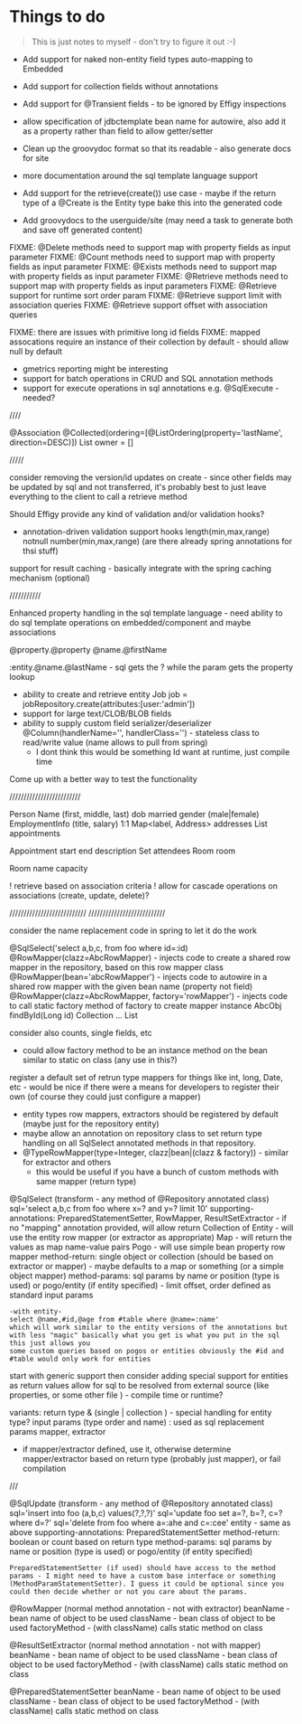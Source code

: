 
# Things to do

> This is just notes to myself - don't try to figure it out :-)

* Add support for naked non-entity field types auto-mapping to Embedded
* Add support for collection fields without annotations
* Add support for @Transient fields - to be ignored by Effigy inspections
* allow specification of jdbctemplate bean name for autowire, also add it as a property rather than field to allow getter/setter
* Clean up the groovydoc format so that its readable - also generate docs for site
* more documentation around the sql template language support
* Add support for the retrieve(create()) use case - maybe if the return type of a @Create is the Entity type bake this into the generated code

* Add groovydocs to the userguide/site (may need a task to generate both and save off generated content)

FIXME: @Delete methods need to support map with property fields as input parameter
FIXME: @Count methods need to support map with property fields as input parameter
FIXME: @Exists methods need to support map with property fields as input parameter
FIXME: @Retrieve methods need to support map with property fields as input parameters
FIXME: @Retrieve support for runtime sort order param
FIXME: @Retrieve support limit with association queries
FIXME: @Retrieve support offset with association queries

FIXME: there are issues with primitive long id fields
FIXME: mapped assocations require an instance of their collection by default - should allow null by default

* gmetrics reporting might be interesting
* support for batch operations in CRUD and SQL annotation methods
* support for execute operations in sql annotations e.g. @SqlExecute - needed?

////

@Association
@Collected(ordering=[@ListOrdering(property='lastName', direction=DESC)])
List<Person> owner = []

/////

consider removing the version/id updates on create - since other fields may be updated by sql and not transferred, it's probably best to just leave
everything to the client to call a retrieve method

Should Effigy provide any kind of validation and/or validation hooks?
- annotation-driven validation support hooks
    length(min,max,range)
    notnull
    number(min,max,range)
    (are there already spring annotations for thsi stuff)

support for result caching - basically integrate with the spring caching mechanism (optional)

///////////

Enhanced property handling in the sql template language - need ability to do sql template operations on embedded/component and maybe associations

@property.@property
@name.@firstName

:entity.@name.@lastName - sql gets the ? while the param gets the property lookup



* ability to create and retrieve entity
    Job job = jobRepository.create(attributes:[user:'admin'])
* support for large text/CLOB/BLOB fields
* ability to supply custom field serializer/deserializer @Column(handlerName='', handlerClass='') - stateless class to read/write value (name allows to pull from spring)
    - I dont think this would be something Id want at runtime, just compile time

Come up with a better way to test the functionality

/////////////////////////

Person
    Name (first, middle, last)
    dob
    married
    gender (male|female)
    EmploymentInfo (title, salary) 1:1
    Map<label, Address> addresses
    List<Appointment> appointments

Appointment
    start
    end
    description
    Set<Person> attendees
    Room room

Room
    name
    capacity

! retrieve based on association criteria
! allow for cascade operations on associations (create, update, delete)?

///////////////////////////
///////////////////////////

consider the name replacement code in spring to let it do the work

@SqlSelect('select a,b,c, from foo where id=:id)
@RowMapper(clazz=AbcRowMapper) - injects code to create a shared row mapper in the repository, based on this row mapper class
@RowMapper(bean='abcRowMapper') - injects code to autowire in a shared row mapper with the given bean name (property not field)
@RowMapper(clazz=AbcRowMapper, factory='rowMapper') - injects code to call static factory method of factory to create mapper instance
AbcObj findById(Long id)
Collection<AbcObj> ...
List<AbcObj>

consider also counts, single fields, etc

* could allow factory method to be an instance method on the bean similar to static on class (any use in this?)

register a default set of retrun type mappers for things like int, long, Date, etc - would be nice if there were a means 
for developers to register their own (of course they could just configure a mapper)
- entity types row mappers, extractors should be registered by default (maybe just for the repository entity)
- maybe allow an annotation on repository class to set return type handling on all SqlSelect annotated methods in that repository.
- @TypeRowMapper(type=Integer, clazz|bean|(clazz & factory)) - similar for extractor and others
    - this would be useful if you have a bunch of custom methods with same mapper (return type)


@SqlSelect (transform - any method of @Repository annotated class)
    sql='select a,b,c from foo where x=? and y=? limit 10'
    supporting-annotations: PreparedStatementSetter, RowMapper, ResultSetExtractor
        - if no "mapping" annotation provided, will allow return Collection of
            Entity - will use the entity row mapper (or extractor as appropriate)
            Map - will return the values as map name-value pairs
            Pogo - will use simple bean property row mapper
    method-return: single object or collection (should be based on extractor or mapper)
        - maybe defaults to a map or something (or a simple object mapper)
    method-params: sql params by name or position (type is used) or pogo/entity (if entity specified)
        - limit offset, order defined as standard input params

    -with entity-
    select @name,#id,@age from #table where @name=:name'
    which will work similar to the entity versions of the annotations but with less "magic" basically what you get is what you put in the sql this just allows you 
    some custom queries based on pogos or entities obviously the #id and #table would only work for entities

start with generic support then consider adding special support for entities as return values
allow for sql to be resolved from external source (like properties, or some other file ) - compile time or runtime?

variants: 
    return type & (single | collection ) - special handling for entity type?
    input params (type order and name) : used as sql replacement params
    mapper, extractor

- if mapper/extractor defined, use it, otherwise determine mapper/extractor based on return type (probably just mapper), or fail compilation

///

@SqlUpdate (transform - any method of @Repository annotated class)
    sql='insert into foo (a,b,c) values(?,?,?)'
    sql='update foo set a=?, b=?, c=? where d=?'
    sql='delete from foo where a=:ahe and c=:cee'
    entity - same as above
    supporting-annotations: PreparedStatementSetter
    method-return: boolean or count based on return type
    method-params: sql params by name or position (type is used) or pogo/entity (if entity specified)

    PreparedStatementSetter (if used) should have access to the method params - I might need to have a custom base interface or something (MethodParamStatementSetter). I guess it could be optional since you could then decide whether or not you care about the params.


@RowMapper (normal method annotation - not with extractor)
    beanName - bean name of object to be used
    className - bean class of object to be used
    factoryMethod - (with className) calls static method on class

@ResultSetExtractor (normal method annotation - not with mapper)
    beanName - bean name of object to be used
    className - bean class of object to be used
    factoryMethod - (with className) calls static method on class

@PreparedStatementSetter
    beanName - bean name of object to be used
    className - bean class of object to be used
    factoryMethod - (with className) calls static method on class


